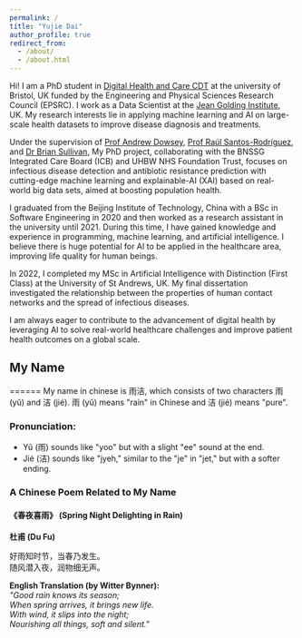 ```yaml
---
permalink: /
title: "Yujie Dai"
author_profile: true
redirect_from: 
  - /about/
  - /about.html
---
```


Hi! I am a PhD student in [Digital Health and Care CDT](https://www.bristol.ac.uk/cdt/digital-health/) at the university of Bristol, UK funded by the Engineering and Physical Sciences Research Council (EPSRC). I work as a Data Scientist at the [Jean Golding Institute](https://www.bristol.ac.uk/golding/), UK. My research interests lie in applying machine learning and AI on large-scale health datasets to improve disease diagnosis and treatments.

Under the supervision of [Prof Andrew Dowsey](https://research-information.bris.ac.uk/en/persons/andrew-dowsey), [Prof Raúl Santos-Rodríguez](https://www.raulsantosrodriguez.com/), and [Dr Brian Sullivan](https://scholar.google.com/citations?user=ea-0yoMAAAAJ&hl=en), My PhD project, collaborating with the BNSSG Integrated Care Board (ICB) and UHBW NHS Foundation Trust, focuses on infectious disease detection and antibiotic resistance prediction with cutting-edge machine learning and explainable-AI (XAI) based on real-world big data sets, aimed at boosting population health. 

I graduated from the Beijing Institute of Technology, China with a BSc in Software Engineering in 2020 and then worked as a research assistant in the university until 2021. During this time, I have gained knowledge and experience in programming, machine learning, and artificial intelligence. I believe there is huge potential for AI to be applied in the healthcare area, improving life quality for human beings.

In 2022, I completed my MSc in Artificial Intelligence with Distinction (First Class) at the University of St Andrews, UK. My final dissertation investigated the relationship between the properties of human contact networks and the spread of infectious diseases.

I am always eager to contribute to the advancement of digital health by leveraging AI to solve real-world healthcare challenges and improve patient health outcomes on a global scale.

## My Name
======
My name in chinese is 雨洁, which consists of two characters 雨 (yǔ) and 洁 (jié). 雨 (yǔ) means "rain" in Chinese and 洁 (jié) means "pure". 

### Pronunciation:
* Yǔ (雨) sounds like "yoo" but with a slight "ee" sound at the end.
* Jié (洁) sounds like "jyeh," similar to the "je" in "jet," but with a softer ending.

### A Chinese Poem Related to My Name 

#### 《春夜喜雨》 (Spring Night Delighting in Rain) 
**杜甫 (Du Fu)**  

好雨知时节，当春乃发生。<br>
随风潜入夜，润物细无声。<br>

**English Translation (by Witter Bynner):**  
*"Good rain knows its season;  
When spring arrives, it brings new life.  
With wind, it slips into the night;  
Nourishing all things, soft and silent."*  
